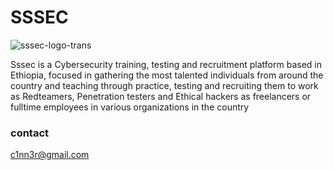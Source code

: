 # SSSEC 
![sssec-logo-trans](https://user-images.githubusercontent.com/119784145/206855826-a615b80e-b551-4bd8-ad10-10d3e11cf3cf.png)


Sssec is a Cybersecurity training, testing and recruitment platform based in Ethiopia, focused in 
gathering the most talented individuals from around the country and teaching through practice, testing 
and recruiting them to work as Redteamers, Penetration testers and Ethical hackers as freelancers or fulltime employees in various organizations in the country

### contact 
c1nn3r@gmail.com
